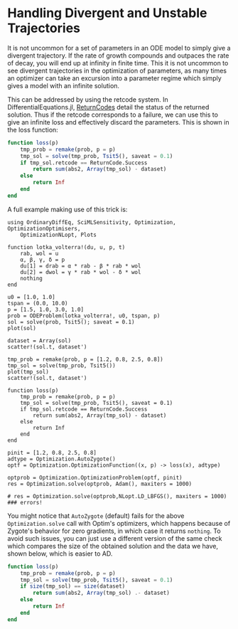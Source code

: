 # Handling Divergent and Unstable Trajectories

It is not uncommon for a set of parameters in an ODE model to simply give a
divergent trajectory. If the rate of growth compounds and outpaces the rate
of decay, you will end up at infinity in finite time. This it is not uncommon
to see divergent trajectories in the optimization of parameters, as many times
an optimizer can take an excursion into a parameter regime which simply gives
a model with an infinite solution.

This can be addressed by using the retcode system. In DifferentialEquations.jl,
[ReturnCodes](https://docs.sciml.ai/DiffEqDocs/stable/basics/solution/#retcodes) detail
the status of the returned solution. Thus if the retcode corresponds to a
failure, we can use this to give an infinite loss and effectively discard the
parameters. This is shown in the loss function:

```julia
function loss(p)
    tmp_prob = remake(prob, p = p)
    tmp_sol = solve(tmp_prob, Tsit5(), saveat = 0.1)
    if tmp_sol.retcode == ReturnCode.Success
        return sum(abs2, Array(tmp_sol) - dataset)
    else
        return Inf
    end
end
```

A full example making use of this trick is:

```@example divergence
using OrdinaryDiffEq, SciMLSensitivity, Optimization, OptimizationOptimisers,
    OptimizationNLopt, Plots

function lotka_volterra!(du, u, p, t)
    rab, wol = u
    α, β, γ, δ = p
    du[1] = drab = α * rab - β * rab * wol
    du[2] = dwol = γ * rab * wol - δ * wol
    nothing
end

u0 = [1.0, 1.0]
tspan = (0.0, 10.0)
p = [1.5, 1.0, 3.0, 1.0]
prob = ODEProblem(lotka_volterra!, u0, tspan, p)
sol = solve(prob, Tsit5(); saveat = 0.1)
plot(sol)

dataset = Array(sol)
scatter!(sol.t, dataset')

tmp_prob = remake(prob, p = [1.2, 0.8, 2.5, 0.8])
tmp_sol = solve(tmp_prob, Tsit5())
plot(tmp_sol)
scatter!(sol.t, dataset')

function loss(p)
    tmp_prob = remake(prob, p = p)
    tmp_sol = solve(tmp_prob, Tsit5(), saveat = 0.1)
    if tmp_sol.retcode == ReturnCode.Success
        return sum(abs2, Array(tmp_sol) - dataset)
    else
        return Inf
    end
end

pinit = [1.2, 0.8, 2.5, 0.8]
adtype = Optimization.AutoZygote()
optf = Optimization.OptimizationFunction((x, p) -> loss(x), adtype)

optprob = Optimization.OptimizationProblem(optf, pinit)
res = Optimization.solve(optprob, Adam(), maxiters = 1000)

# res = Optimization.solve(optprob,NLopt.LD_LBFGS(), maxiters = 1000) ### errors!
```

You might notice that `AutoZygote` (default) fails for the above `Optimization.solve` call
with Optim's optimizers, which happens because of Zygote's behavior for zero gradients, in
which case it returns `nothing`. To avoid such issues, you can just use a different version
of the same check which compares the size of the obtained solution and the data we have,
shown below, which is easier to AD.

```julia
function loss(p)
    tmp_prob = remake(prob, p = p)
    tmp_sol = solve(tmp_prob, Tsit5(), saveat = 0.1)
    if size(tmp_sol) == size(dataset)
        return sum(abs2, Array(tmp_sol) .- dataset)
    else
        return Inf
    end
end
```
